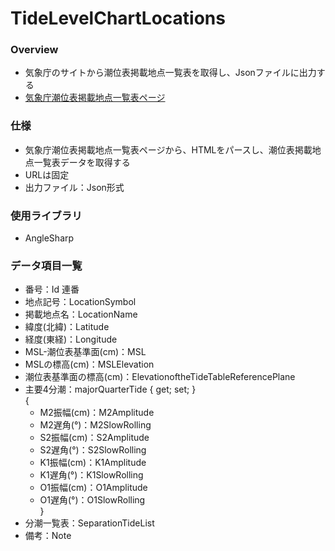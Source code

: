 # TideLevelChartLocations

### Overview
- 気象庁のサイトから潮位表掲載地点一覧表を取得し、Jsonファイルに出力する
- [気象庁潮位表掲載地点一覧表ページ](http://www.data.jma.go.jp/kaiyou/db/tide/suisan/station2021.php)

### 仕様
- 気象庁潮位表掲載地点一覧表ページから、HTMLをパースし、潮位表掲載地点一覧表データを取得する
- URLは固定
- 出力ファイル：Json形式

### 使用ライブラリ
- AngleSharp

### データ項目一覧
- 番号：Id 連番
- 地点記号：LocationSymbol
- 掲載地点名：LocationName
- 緯度(北緯)：Latitude
- 経度(東経)：Longitude
- MSL-潮位表基準面(cm)：MSL
- MSLの標高(cm)：MSLElevation
- 潮位表基準面の標高(cm)：ElevationoftheTideTableReferencePlane
- 主要4分潮：majorQuarterTide { get; set; }<br>
  {
  - M2振幅(cm)：M2Amplitude
  - M2遅角(°)：M2SlowRolling
  - S2振幅(cm)：S2Amplitude
  - S2遅角(°)：S2SlowRolling
  - K1振幅(cm)：K1Amplitude
  - K1遅角(°)：K1SlowRolling
  - O1振幅(cm)：O1Amplitude
  - O1遅角(°)：O1SlowRolling<br>
  }
- 分潮一覧表：SeparationTideList
- 備考：Note
